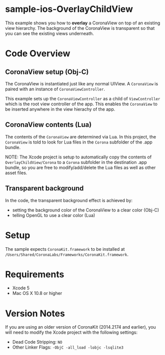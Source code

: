 sample-ios-OverlayChildView
===========================

This example shows you how to __overlay__ a CoronaView on top of an existing view hierarchy. The background of the CoronaView is transparent so that you can see the existing views underneath.

# Code Overview

## CoronaView setup (Obj-C)

The CoronaView is instantiated just like any normal UIView. A `CoronaView` is paired with an instance of `CoronaViewController`.

This example sets up the `CoronaViewController` as a child of `ViewController` which is the root view controller of the app. This enables the `CoronaView` to be inserted anywhere in the view hierachy of the app.

## CoronaView contents (Lua)

The contents of the `CoronaView` are determined via Lua. In this project, the `CoronaView` is told to look for Lua files in the `Corona` subfolder of the .app bundle. 

NOTE: The Xcode project is setup to automatically copy the contents of `OverlayChildView/Corona` to a `Corona` subfolder in the destination .app bundle, so you are free to modify/add/delete the Lua files as well as other asset files.

## Transparent background

In the code, the transparent background effect is achieved by:

* setting the background color of the CoronaView to a clear color (Obj-C)
* telling OpenGL to use a clear color (Lua)


# Setup

The sample expects `CoronaKit.framework` to be installed at `/Users/Shared/CoronaLabs/Frameworks/CoronaKit.framework`. 


# Requirements

* Xcode 5
* Mac OS X 10.8 or higher


# Version Notes

If you are using an older version of CoronaKit (2014.2174 and earlier), you will need to modify the Xcode project with the following settings:

* Dead Code Stripping: `NO`
* Other Linker Flags: `-ObjC -all_load -lobjc -lsqlite3`
